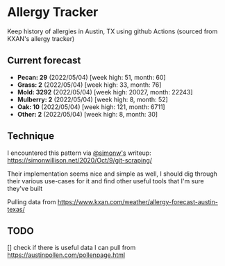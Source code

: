 # Allergy Tracker

Keep history of allergies in Austin, TX using github Actions (sourced from KXAN's allergy tracker)

## Current forecast
<!-- INJECT FORECAST -->
- **Pecan: 29** (2022/05/04)  [week high: 51, month: 60]
- **Grass: 2** (2022/05/04)  [week high: 33, month: 76]
- **Mold: 3292** (2022/05/04)  [week high: 20027, month: 22243]
- **Mulberry: 2** (2022/05/04)  [week high: 8, month: 52]
- **Oak: 10** (2022/05/04)  [week high: 121, month: 6711]
- **Other: 2** (2022/05/04)  [week high: 8, month: 30]
<!-- END INJECT FORECAST -->

## Technique

I encountered this pattern via [@simonw's](https://github.com/simonw) writeup: https://simonwillison.net/2020/Oct/9/git-scraping/

Their implementation seems nice and simple as well, I should dig through their various use-cases for it and find other useful tools that I'm sure they've built

Pulling data from https://www.kxan.com/weather/allergy-forecast-austin-texas/

## TODO

[] check if there is useful data I can pull from https://austinpollen.com/pollenpage.html
